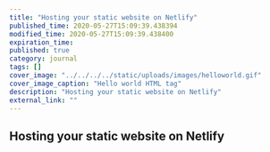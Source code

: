 ```yaml
---
title: "Hosting your static website on Netlify"
published_time: 2020-05-27T15:09:39.438394
modified_time: 2020-05-27T15:09:39.438400
expiration_time: 
published: true
category: journal
tags: []
cover_image: "../../../../static/uploads/images/helloworld.gif"
cover_image_caption: "Hello world HTML tag"
description: "Hosting your static website on Netlify"
external_link: ""
---
```


## Hosting your static website on Netlify

